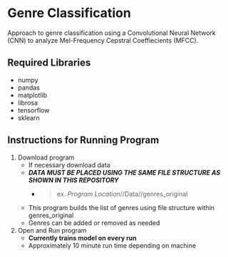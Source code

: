 # Genre Classification
Approach to genre classification using a Convolutional Neural Network (CNN) to analyze Mel-Frequency Cepstral Coeffiecients (MFCC).

## Required Libraries
- numpy
- pandas
- matplotlib
- librosa
- tensorflow
- sklearn

## Instructions for Running Program
1. Download program
   - If necessary download data
   - ***DATA MUST BE PLACED USING THE SAME FILE STRUCTURE AS SHOWN IN THIS REPOSITORY***
     - > ex. *Program Location*//Data//genres_original
   - This program builds the list of genres using file structure within genres_original
   - Genres can be added or removed as needed
2. Open and Run program 
   - **Currently trains model on every run**
   - Approximately 10 minute run time depending on machine
  
